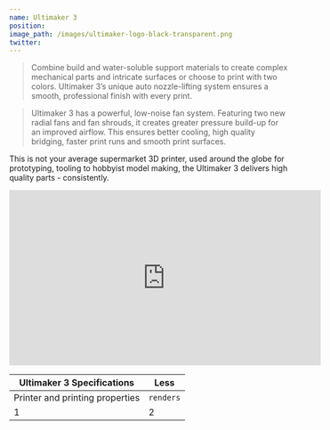 ```yaml
---
name: Ultimaker 3
position:
image_path: /images/ultimaker-logo-black-transparent.png
twitter:
---
```



> Combine build and water-soluble support materials to create complex mechanical parts and intricate surfaces or choose to print with two colors. Ultimaker 3’s unique auto nozzle-lifting system ensures a smooth, professional finish with every print.

> Ultimaker 3 has a powerful, low-noise fan system. Featuring two new radial fans and fan shrouds, it creates greater pressure build-up for an improved airflow. This ensures better cooling, high quality bridging, faster print runs and smooth print surfaces.

This is not your average supermarket 3D printer, used around the globe for prototyping, tooling to hobbyist model making, the Ultimaker 3 delivers high quality parts - consistently.

<iframe width="560" height="315" src="https://www.youtube.com/embed/MG2TXP809iw" frameborder="0" allow="autoplay; encrypted-media" allowfullscreen=""></iframe>

Ultimaker 3 Specifications | Less |
--- | --- |
Printer and printing properties | `renders`
1 | 2 |

&nbsp;